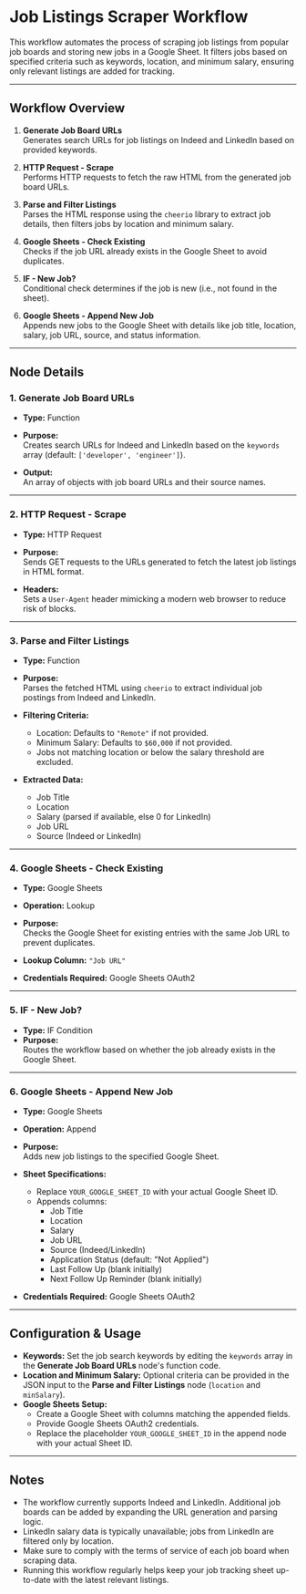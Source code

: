 # Job Listings Scraper Workflow

This workflow automates the process of scraping job listings from popular job boards and storing new jobs in a Google Sheet. It filters jobs based on specified criteria such as keywords, location, and minimum salary, ensuring only relevant listings are added for tracking.

---

## Workflow Overview

1. **Generate Job Board URLs**  
   Generates search URLs for job listings on Indeed and LinkedIn based on provided keywords.

2. **HTTP Request - Scrape**  
   Performs HTTP requests to fetch the raw HTML from the generated job board URLs.

3. **Parse and Filter Listings**  
   Parses the HTML response using the `cheerio` library to extract job details, then filters jobs by location and minimum salary.

4. **Google Sheets - Check Existing**  
   Checks if the job URL already exists in the Google Sheet to avoid duplicates.

5. **IF - New Job?**  
   Conditional check determines if the job is new (i.e., not found in the sheet).

6. **Google Sheets - Append New Job**  
   Appends new jobs to the Google Sheet with details like job title, location, salary, job URL, source, and status information.

---

## Node Details

### 1. Generate Job Board URLs

- **Type:** Function  
- **Purpose:**  
  Creates search URLs for Indeed and LinkedIn based on the `keywords` array (default: `['developer', 'engineer']`).

- **Output:**  
  An array of objects with job board URLs and their source names.

---

### 2. HTTP Request - Scrape

- **Type:** HTTP Request  
- **Purpose:**  
  Sends GET requests to the URLs generated to fetch the latest job listings in HTML format.

- **Headers:**  
  Sets a `User-Agent` header mimicking a modern web browser to reduce risk of blocks.

---

### 3. Parse and Filter Listings

- **Type:** Function  
- **Purpose:**  
  Parses the fetched HTML using `cheerio` to extract individual job postings from Indeed and LinkedIn.

- **Filtering Criteria:**  
  - Location: Defaults to `"Remote"` if not provided.  
  - Minimum Salary: Defaults to `$60,000` if not provided.  
  - Jobs not matching location or below the salary threshold are excluded.

- **Extracted Data:**  
  - Job Title  
  - Location  
  - Salary (parsed if available, else 0 for LinkedIn)  
  - Job URL  
  - Source (Indeed or LinkedIn)

---

### 4. Google Sheets - Check Existing

- **Type:** Google Sheets  
- **Operation:** Lookup  
- **Purpose:**  
  Checks the Google Sheet for existing entries with the same Job URL to prevent duplicates.

- **Lookup Column:** `"Job URL"`  
- **Credentials Required:** Google Sheets OAuth2

---

### 5. IF - New Job?

- **Type:** IF Condition  
- **Purpose:**  
  Routes the workflow based on whether the job already exists in the Google Sheet.

---

### 6. Google Sheets - Append New Job

- **Type:** Google Sheets  
- **Operation:** Append  
- **Purpose:**  
  Adds new job listings to the specified Google Sheet.

- **Sheet Specifications:**  
  - Replace `YOUR_GOOGLE_SHEET_ID` with your actual Google Sheet ID.  
  - Appends columns:  
    - Job Title  
    - Location  
    - Salary  
    - Job URL  
    - Source (Indeed/LinkedIn)  
    - Application Status (default: "Not Applied")  
    - Last Follow Up (blank initially)  
    - Next Follow Up Reminder (blank initially)

- **Credentials Required:** Google Sheets OAuth2

---

## Configuration & Usage

- **Keywords:** Set the job search keywords by editing the `keywords` array in the **Generate Job Board URLs** node's function code.  
- **Location and Minimum Salary:** Optional criteria can be provided in the JSON input to the **Parse and Filter Listings** node (`location` and `minSalary`).  
- **Google Sheets Setup:**  
  - Create a Google Sheet with columns matching the appended fields.  
  - Provide Google Sheets OAuth2 credentials.  
  - Replace the placeholder `YOUR_GOOGLE_SHEET_ID` in the append node with your actual Sheet ID.

---

## Notes

- The workflow currently supports Indeed and LinkedIn. Additional job boards can be added by expanding the URL generation and parsing logic.  
- LinkedIn salary data is typically unavailable; jobs from LinkedIn are filtered only by location.  
- Make sure to comply with the terms of service of each job board when scraping data.  
- Running this workflow regularly helps keep your job tracking sheet up-to-date with the latest relevant listings.